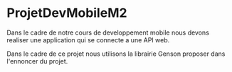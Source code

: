 # __ProjetDevMobileM2__

Dans le cadre de notre cours de developpement mobile nous devons realiser une application qui se connecte a une API web.

Dans le cadre de ce projet nous utilisons la librairie Genson proposer dans l'ennoncer du projet.

